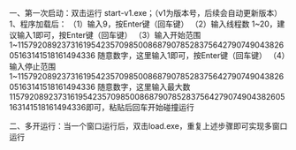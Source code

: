 一、第一次启动：双击运行 start-v1.exe；（v1为版本号，后续会自动更新版本）
1、程序加载后：
（1）输入9，按Enter键（回车键）
（2）输入线程数 1~20，建议输入1即可，按Enter键（回车键）
（3）输入开始范围 1~115792089237316195423570985008687907852837564279074904382605163141518161494336 随意数字，这里输入1即可，按Enter键（回车键）
（4）输入停止范围 1~115792089237316195423570985008687907852837564279074904382605163141518161494336 随意数字，这里输入最大数115792089237316195423570985008687907852837564279074904382605163141518161494336即可，粘贴后回车开始碰撞运行

二、多开运行：当一个窗口运行后，双击load.exe，重复上述步骤即可实现多窗口运行
